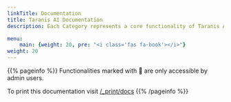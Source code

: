 ```yaml
---
linkTitle: Documentation
title: Taranis AI Documentation
description: Each Category represents a core functionality of Taranis AI

menu:
    main: {weight: 20, pre: "<i class='fas fa-book'></i>"}
weight: 20
---
```


{{% pageinfo %}}
Functionalities marked with 👤 are only accessible by admin users.

To print this documentation visit [/_print/docs](/_print/docs/)
{{% /pageinfo %}}
